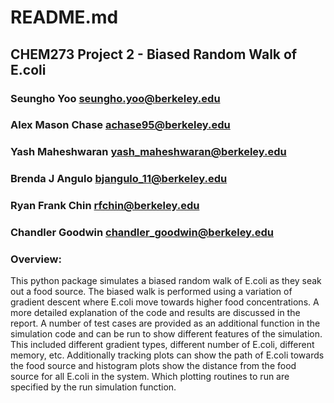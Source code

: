 # README.md
## CHEM273 Project 2 - Biased Random Walk of E.coli
### Seungho Yoo <seungho.yoo@berkeley.edu>
### Alex Mason Chase <achase95@berkeley.edu>
### Yash Maheshwaran <yash_maheshwaran@berkeley.edu>
### Brenda J Angulo <bjangulo_11@berkeley.edu>
### Ryan Frank Chin <rfchin@berkeley.edu>
### Chandler Goodwin <chandler_goodwin@berkeley.edu>

### Overview:
This python package simulates a biased random walk of E.coli as they seak out a food source. The biased walk is performed using a variation of gradient descent where E.coli move towards higher food concentrations. A more detailed explanation of the code and results are discussed in the report. A number of test cases are provided as an additional function in the simulation code and can be run to show different features of the simulation. This included different gradient types, different number of E.coli, different memory, etc. Additionally tracking plots can show the path of E.coli towards the food source and histogram plots show the distance from the food source for all E.coli in the system. Which plotting routines to run are specified by the run simulation function. 
